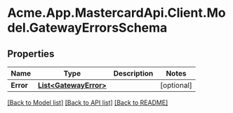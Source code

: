 # Acme.App.MastercardApi.Client.Model.GatewayErrorsSchema
## Properties

Name | Type | Description | Notes
------------ | ------------- | ------------- | -------------
**Error** | [**List&lt;GatewayError&gt;**](GatewayError.md) |  | [optional] 

[[Back to Model list]](../README.md#documentation-for-models) [[Back to API list]](../README.md#documentation-for-api-endpoints) [[Back to README]](../README.md)

